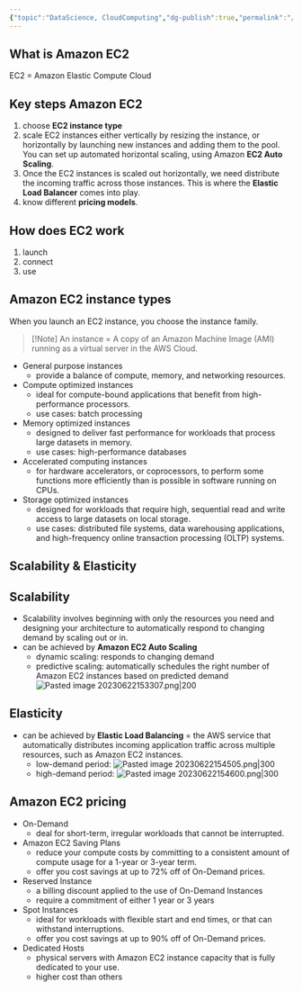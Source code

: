 ```yaml
---
{"topic":"DataScience, CloudComputing","dg-publish":true,"permalink":"/Notes/Amazon EC2/","dgPassFrontmatter":true,"noteIcon":""}
---
```


## What is Amazon EC2
EC2 = Amazon Elastic Compute Cloud 

## Key steps Amazon EC2
1. choose **EC2 instance type**
2. scale EC2 instances either vertically by resizing the instance, or horizontally by launching new instances and adding them to the pool. You can set up automated horizontal scaling, using Amazon **EC2 Auto Scaling**. 
3. Once the EC2 instances is scaled out horizontally, we need distribute the incoming traffic across those instances. This is where the **Elastic Load Balancer** comes into play. 
4. know different **pricing models**. 

## How does EC2 work
1. launch
2. connect
3. use
## Amazon EC2 instance types
 When you launch an EC2 instance, you choose the instance family.
>[!Note] An instance = A copy of an Amazon Machine Image (AMI) running as a virtual server in the AWS Cloud.
- General purpose instances
	- provide a balance of compute, memory, and networking resources.
- Compute optimized instances
	- ideal for compute-bound applications that benefit from high-performance processors. 
	- use cases: batch processing
- Memory optimized instances
	- designed to deliver fast performance for workloads that process large datasets in memory.
	- use cases: high-performance databases
- Accelerated computing instances
	- for hardware accelerators, or coprocessors, to perform some functions more efficiently than is possible in software running on CPUs.
- Storage optimized instances 
	- designed for workloads that require high, sequential read and write access to large datasets on local storage. 
	- use cases: distributed file systems, data warehousing applications, and high-frequency online transaction processing (OLTP) systems.

## Scalability & Elasticity
## Scalability 
- Scalability involves beginning with only the resources you need and designing your architecture to automatically respond to changing demand by scaling out or in. 
- can be achieved by **Amazon EC2 Auto Scaling**
	- dynamic scaling: responds to changing demand
	- predictive scaling: automatically schedules the right number of Amazon EC2 instances based on predicted demand
![Pasted image 20230622153307.png|200](/img/user/assets/images/Pasted%20image%2020230622153307.png)
## Elasticity
- can be achieved by **Elastic Load Balancing** = the AWS service that automatically distributes incoming application traffic across multiple resources, such as Amazon EC2 instances. 
	- low-demand period: ![Pasted image 20230622154505.png|300](/img/user/assets/images/Pasted%20image%2020230622154505.png)
	- high-demand period: ![Pasted image 20230622154600.png|300](/img/user/assets/images/Pasted%20image%2020230622154600.png)

## Amazon EC2 pricing
- On-Demand
	- deal for short-term, irregular workloads that cannot be interrupted.
- Amazon EC2 Saving Plans
	- reduce your compute costs by committing to a consistent amount of compute usage for a 1-year or 3-year term. 
	- offer you cost savings at up to 72% off of On-Demand prices.
- Reserved Instance
	- a billing discount applied to the use of On-Demand Instances
	-  require a commitment of either 1 year or 3 years
- Spot Instances
	- ideal for workloads with flexible start and end times, or that can withstand interruptions. 
	- offer you cost savings at up to 90% off of On-Demand prices.
- Dedicated Hosts
	- physical servers with Amazon EC2 instance capacity that is fully dedicated to your use. 
	- higher cost than others



